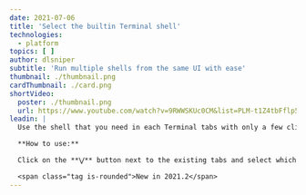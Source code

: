 ```yaml
---
date: 2021-07-06
title: 'Select the builtin Terminal shell'
technologies:
  - platform
topics: [ ]
author: dlsniper
subtitle: 'Run multiple shells from the same UI with ease'
thumbnail: ./thumbnail.png
cardThumbnail: ./card.png
shortVideo:
  poster: ./thumbnail.png
  url: https://www.youtube.com/watch?v=9RWWSKUc0CM&list=PLM-t1Z4tbFflp57RnfgjXOdpOg6fLhs_q&index=22
leadin: |
  Use the shell that you need in each Terminal tabs with only a few clicks.

  **How to use:**

  Click on the **⋁** button next to the existing tabs and select which shell to use. You can also create a new SSH session from it, if you have any servers configured or configure a new one.

  <span class="tag is-rounded">New in 2021.2</span>
---
```


